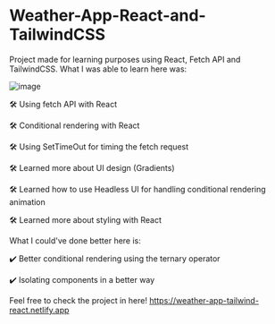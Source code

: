 # Weather-App-React-and-TailwindCSS
Project made for learning purposes using React, Fetch API and TailwindCSS. What I was able to learn here was:

![image](https://user-images.githubusercontent.com/87947841/217677129-26394a88-11e3-4180-98bf-4fbccc5efa0c.png)


🛠️ Using fetch API with React

🛠️ Conditional rendering with React

🛠️ Using SetTimeOut for timing the fetch request

🛠️ Learned more about UI design (Gradients)

🛠️ Learned how to use Headless UI for handling conditional rendering animation

🛠️ Learned more about styling with React


What I could've done better here is:

✔️ Better conditional rendering using the ternary operator

✔️ Isolating components in a better way

Feel free to check the project in here! https://weather-app-tailwind-react.netlify.app

